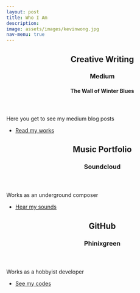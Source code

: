 ```yaml
---
layout: post
title: Who I Am
description: 
image: assets/images/kevinwong.jpg
nav-menu: true
---
```


<!-- Main -->
<div id="main">

<!-- One -->
<section id="one">
	<div class="inner">
		<header class="major">
			<h2>Creative Writing</h2>
			<h3>Medium</h3>
			<h4>The Wall of Winter Blues</h4>
		</header>
		<p> Here you get to see my medium blog posts</p>
		<ul class="actions">
			<li><a href="https://medium.com/the-wall-of-winter-blues" class="button">Read my works</a></li>
		</ul>
	</div>
</section>

<!-- Two -->
<section id="two" class="inner">
	<section>
		<div class="major">
			<div class="inner">
				<header class="major">
					<h2>Music Portfolio</h2>
					<h3>Soundcloud</h3>
					<h4> </h4>
				</header>
				<p>Works as an underground composer</p>
				<ul class="actions">
					<li><a href="https://soundcloud.com/zenightwing" class="button">Hear my sounds</a></li>
				</ul>
			</div>
		</div>
	</section>
	
<!-- Three -->
<section id="three" class="inner">
	<section>
		<div class="content">
			<div class="inner">
				<header class="major">
					<h2>GitHub</h2>
					<h3>Phinixgreen</h3>
				</header>
				<p>Works as a hobbyist developer</p>
				<ul class="actions">
					<li><a href="https://github.com/phinixgreen" class="button">See my codes</a></li>
				</ul>
			</div>
		</div>
	</section>
		
	
